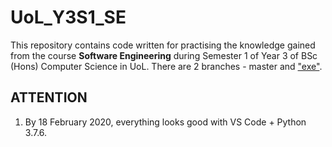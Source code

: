 # UoL_Y3S1_SE

This repository contains code written for practising the knowledge gained from the course **Software Engineering** during Semester 1 of Year 3 of BSc (Hons) Computer Science in UoL. There are 2 branches - master and ["exe"](https://github.com/ArvinZJC/UoL_Y3S1_SE/tree/exe).

## ATTENTION

1. By 18 February 2020, everything looks good with VS Code + Python 3.7.6.